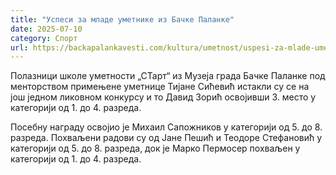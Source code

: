 ```yaml
---
title: "Успеси за младе уметнике из Бачке Паланке"
date: 2025-07-10
category: Спорт
url: https://backapalankavesti.com/kultura/umetnost/uspesi-za-mlade-umetnike-iz-backe-palanke/
---
```


Полазници школе уметности „СТарт“ из Музеја града Бачке Паланке под менторством примењене уметнице Тијане Сићевић истакли су се на још једном ликовном конкурсу и то Давид Зорић освојивши 3. место у категорији од 1. до 4. разреда.

Посебну награду освојио је Михаил Сапожников у категорији од 5. до 8. разреда. Похваљени радови су од Јане Пешић и Теодоре Стефановић у категорији од 5. до 8. разреда, док је Марко Пермосер похваљен у категорији од 1. до 4. разреда.
